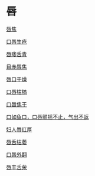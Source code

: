 # 唇[唇焦](https://www.gmzyjc.com/search/result?wd=唇焦)[口唇生疮](https://www.gmzyjc.com/search/result?wd=口唇生疮)[唇痿舌青](https://www.gmzyjc.com/search/result?wd=唇痿舌青)[目赤唇焦](https://www.gmzyjc.com/search/result?wd=目赤唇焦)[唇口干燥](https://www.gmzyjc.com/search/result?wd=唇口干燥)[口唇枯槁](https://www.gmzyjc.com/search/result?wd=口唇枯槁)[口唇焦干](https://www.gmzyjc.com/search/result?wd=口唇焦干)[口如鱼口，口唇颤摇不止，气出不返](https://www.gmzyjc.com/search/result?wd=口如鱼口，口唇颤摇不止，气出不返)[妇人唇红厚](https://www.gmzyjc.com/search/result?wd=妇人唇红厚)[唇舌枯萎](https://www.gmzyjc.com/search/result?wd=唇舌枯萎)[口唇外翻](https://www.gmzyjc.com/search/result?wd=口唇外翻)[唇丰舌荣](https://www.gmzyjc.com/search/result?wd=唇丰舌荣)